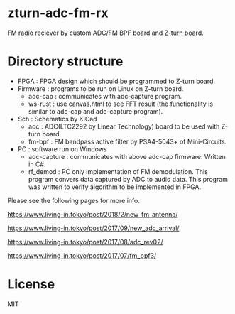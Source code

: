 # zturn-adc-fm-rx
FM radio reciever by custom ADC/FM BPF board and [Z-turn board](http://www.myirtech.com/list.asp?id=502).

# Directory structure
 * FPGA : FPGA design which should be programmed to Z-turn board.
 * Firmware : programs to be run on Linux on Z-turn board.
      + adc-cap : communicates with adc-capture program.
      + ws-rust : use canvas.html to see FFT result (the functionality is similar to adc-cap and adc-capture program).
 * Sch : Schematics by KiCad
      + adc : ADC(LTC2292 by Linear Technology) board to be used with Z-turn board.
      + fm-bpf : FM bandpass active filter by PSA4-5043+ of Mini-Circuits.
 * PC : software run on Windows
      + adc-capture : communicates with above adc-cap firmware. Written in C#.
      + rf_demod : PC only implementation of FM demodulation. This program convers data captured by ADC to audio data. This program was written to verify algorithm to be implemented in FPGA.

Please see the following pages for more info.

https://www.living-in.tokyo/post/2018/2/new_fm_antenna/

https://www.living-in.tokyo/post/2017/09/new_adc_arrival/

https://www.living-in.tokyo/post/2017/08/adc_rev02/

https://www.living-in.tokyo/post/2017/07/fm_bpf3/

# License
MIT
